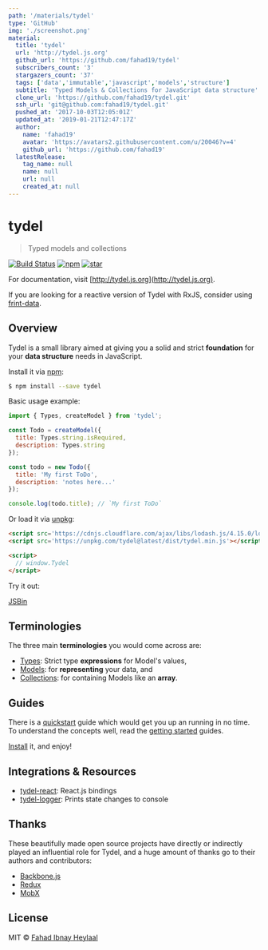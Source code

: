 ```yaml
---
path: '/materials/tydel'
type: 'GitHub'
img: './screenshot.png'
material:
  title: 'tydel'
  url: 'http://tydel.js.org'
  github_url: 'https://github.com/fahad19/tydel'
  subscribers_count: '3'
  stargazers_count: '37'
  tags: ['data','immutable','javascript','models','structure']
  subtitle: 'Typed Models & Collections for JavaScript data structure'
  clone_url: 'https://github.com/fahad19/tydel.git'
  ssh_url: 'git@github.com:fahad19/tydel.git'
  pushed_at: '2017-10-03T12:05:01Z'
  updated_at: '2019-01-21T12:47:17Z'
  author:
    name: 'fahad19'
    avatar: 'https://avatars2.githubusercontent.com/u/20046?v=4'
    github_url: 'https://github.com/fahad19'
  latestRelease:
    tag_name: null
    name: null
    url: null
    created_at: null
---
```

# tydel
<!--{h1:.massive-header.-with-tagline}-->

> Typed models and collections

[![Build Status](https://img.shields.io/travis/fahad19/tydel/master.svg)](http://travis-ci.org/fahad19/tydel) [![npm](https://img.shields.io/npm/v/tydel.svg)](https://www.npmjs.com/package/tydel) [![star](https://img.shields.io/github/stars/fahad19/tydel.svg?style=social&label=Star)](https://github.com/fahad19/tydel)

For documentation, visit [http://tydel.js.org](http://tydel.js.org).

If you are looking for a reactive version of Tydel with RxJS, consider using [frint-data](https://frint.js.org/docs/packages/frint-data).

## Overview

Tydel is a small library aimed at giving you a solid and strict **foundation** for your **data structure** needs in JavaScript.

Install it via [npm](https://npmjs.com):

```sh
$ npm install --save tydel
```

Basic usage example:

```js
import { Types, createModel } from 'tydel';

const Todo = createModel({
  title: Types.string.isRequired,
  description: Types.string
});

const todo = new Todo({
  title: 'My first ToDo',
  description: 'notes here...'
});

console.log(todo.title); // `My first ToDo`
```

Or load it via [unpkg](https://unpkg.com):

```html
<script src='https://cdnjs.cloudflare.com/ajax/libs/lodash.js/4.15.0/lodash.min.js'></script>
<script src='https://unpkg.com/tydel@latest/dist/tydel.min.js'></script>

<script>
  // window.Tydel
</script>
```

Try it out:

<a class='jsbin-embed' href='http://jsbin.com/fudonovogi/embed?js,output'>JSBin</a>

<script src='http://static.jsbin.com/js/embed.min.js?3.39.11'></script>

## Terminologies

The three main **terminologies** you would come across are:

* [Types](./docs/getting-started/types.md): Strict type **expressions** for Model's values,
* [Models](./docs/getting-started/models.md): for **representing** your data, and
* [Collections](./docs/getting-started/collections.md): for containing Models like an **array**.

## Guides

There is a [quickstart](./docs/intro/quickstart.md) guide which would get you up an running in no time. To understand the concepts well, read the [getting started](./docs/getting-started/types.md) guides.

[Install](./docs/intro/installation.md) it, and enjoy!

## Integrations & Resources

* [tydel-react](https://github.com/fahad19/tydel-react): React.js bindings
* [tydel-logger](https://github.com/fahad19/tydel-logger): Prints state changes to console

## Thanks

These beautifully made open source projects have directly or indirectly played an influential role for Tydel, and a huge amount of thanks go to their authors and contributors:

* [Backbone.js](http://backbonejs.org/)
* [Redux](https://redux.js.org/)
* [MobX](https://mobxjs.github.io/mobx/)

## License

MIT © [Fahad Ibnay Heylaal](http://fahad19.com)
